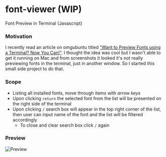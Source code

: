 # font-viewer (WIP)
Font Preview in Terminal (Javascript)

### Motivation
I recently read an article on omgubuntu titled ["Want to Preview Fonts using a Terminal? Now You Can!"](https://www.omgubuntu.co.uk/2020/02/command-line-font-preview-tool). I thought the idea was cool but I wasn't able to get it running on Mac and from screenshots it looked it's not really previewing fonts in the terminal, just in another window. So I started this small side project to do that.

### Scope
* Listing all installed fonts, move through items with *arrow keys*
* Upon clicking `return` the selected font from the list will be presented on the right side of the terminal
* Upon clicking `/` search box will appear in the top right corner of the list, then user can input name of the font and the list will be filtered accordingly
  * To close and clear search box click `/` again

### Preview
![Preview](/screenshots/Apr-03-2020%2023-22-25.gif)
